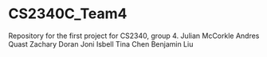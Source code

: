 # CS2340C_Team4
Repository for the first project for CS2340, group 4.
Julian McCorkle
Andres Quast
Zachary Doran
Joni Isbell
Tina Chen
Benjamin Liu

